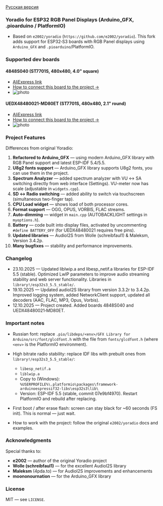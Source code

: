  [Русская версия](README.md)

### Yoradio for ESP32 RGB Panel Displays (Arduino_GFX, .pioarduino / PlatformIO)

- Based on `e2002/yoradio` (`https://github.com/e2002/yoradio`). This fork adds support for ESP32‑S3 boards with RGB Panel displays using `Arduino_GFX` and `.pioarduino`/PlatformIO.

### Supported dev boards

#### 4848S040 (ST7701S, 480x480, 4.0" square)
- [AliExpress link](https://aliexpress.ru/item/1005008214872438.html?)
- [How to connect this board to the project →](README_4848S040_english.md)
- ![photo](https://github.com/user-attachments/assets/8feae43d-82f8-464f-848d-d09c33db8234)

#### UEDX48480021-MD80ET (ST7701S, 480x480, 2.1" round)
- [AliExpress link](https://aliexpress.ru/item/1005007576008287.html?)
- [How to connect this board to the project →](README_UEDX48480021_english.md)
- ![photo](https://github.com/user-attachments/assets/360799e8-da95-4c77-8ad9-c10b85be3855)

### Project Features

Differences from original Yoradio:

1. **Refactored to Arduino_GFX** — using modern Arduino_GFX library with RGB Panel support and latest ESP-IDF 5.4/5.5.
2. **U8g2 fonts support** — Arduino_GFX library supports U8g2 fonts, you can use them in the project.
3. **Spectrum Analyzer** — added spectrum analyzer with VU ↔ SA switching directly from web interface (Settings). VU-meter now has scale (adjustable in `widgets.cpp`).
4. **SD ↔ Radio switching** — added ability to switch via touchscreen (simultaneous two-finger tap).
5. **CPU Load widget** — shows load of both processor cores.
6. **Format support** — OGG, OPUS, VORBIS, FLAC streams.
7. **Auto-dimming** — widget in `main.cpp` (AUTOBACKLIGHT settings in `myoptions.h`).
8. **Battery** — code built into display files, activated by uncommenting `#define BATTERY_OFF` (for UEDX48480021 requires free pins).
9. **Updated libraries** — AudioI2S from Wolle (schreibfaul1) & Maleksm, Version 3.4.2p.
10. **Many bugfixes** — stability and performance improvements.

### Changelog

- 23.10.2025 — Updated liblwip.a and libesp_netif.a libraries for ESP-IDF 5.5 (stable). Optimized LwIP parameters to improve audio streaming stability and web server functionality. Libraries in `library!/esp32s3_5.5_stable/`. 
- 19.10.2025 — Updated audioI2S library from version 3.3.2r to 3.4.2p. Improved logging system, added NetworkClient support, updated all decoders (AAC, FLAC, MP3, Opus, Vorbis). 
- 12.10.2025 — Project created. Added boards 4848S040 and UEDX48480021‑MD80ET.

### Important notes

- Russian font: replace `.pio/libdeps/<env>/GFX Library for Arduino/src/font/glcdfont.h` with the file from `fonts/glcdfont.h` (where `<env>` is the PlatformIO environment).

- High bitrate radio stability: replace IDF libs with prebuilt ones from `library!/esp32s3_5.5_stable/`:
  - `libesp_netif.a`
  - `liblwip.a`
  - Copy to (Windows): `%USERPROFILE%\.platformio\packages\framework-arduinoespressif32-libs\esp32s3\lib\`
  - Version: ESP-IDF 5.5 (stable, commit 07e9bf4970). Restart PlatformIO and rebuild after replacing.
  
- First boot / after erase flash: screen can stay black for ~60 seconds (FS init). This is normal — just wait.

- How to work with the project: follow the original `e2002/yoradio` docs and examples.

### Acknowledgments

Special thanks to:
- **e2002** — author of the original Yoradio project
- **Wolle (schreibfaul1)** — for the excellent AudioI2S library
- **Maleksm** (4pda.to) — for AudioI2S improvements and enhancements
- **moononournation** — for the Arduino_GFX library

### License

MIT — see `LICENSE`.


